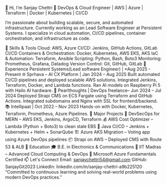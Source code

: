 👋 Hi, I'm Sanjay Chettri
🚀 DevOps & Cloud Engineer | AWS | Azure | Terraform | Docker | Kubernetes | CI/CD

I’m passionate about building scalable, secure, and automated infrastructure. Currently working as an Lead Software Engineer at Persistent Systems. I specialize in cloud automation, CI/CD pipelines, container orchestration, and infrastructure as code.

🔧 Skills & Tools
Cloud: AWS, Azure
CI/CD: Jenkins, GitHub Actions, GitLab CI/CD
Containers & Orchestration: Docker, Kubernetes, AWS EKS, AKS
IaC & Automation: Terraform, Ansible
Scripting: Python, Bash, Boto3
Monitoring: Prometheus, Grafana, Datadog
Version Control: Git, GitHub, GitLab
💼 Experience
Persistent Systems(Lead software Engineer) | *Aug 2025 - Present
🌐 Sprhava – AI CX Platform | Jan 2024 – Aug 2025
Built automated CI/CD pipelines and deployed scalable AWS solutions.
Integrated Jenkins, Terraform, Docker, and Lambda functions.
Ran AI models on Raspberry Pi 5 with Hailo AI hardware.
🧪 Pearlthoughts | DevOps freelance– Jun 2024 – Jul 2024
Deployed Strapi CMS on ECS Fargate using Terraform and GitHub Actions.
Integrated subdomains and Nginx with SSL for frontend/backend.
📚 Intellipaat | Oct 2022 – Nov 2023
Hands-on with Docker, Kubernetes, Terraform, Prometheus, Azure Pipelines.
📁 Major Projects
🚀 DevSecOps for MERN – AWS EKS, Jenkins, ArgoCD, Terraform
💰 AWS Cost Optimizer – Lambda (Python + Boto3) to clean stale EBS
🐳 Java CI/CD – Jenkins + Kubernetes + Helm + SonarQube
🏗 Azure AKS Migration – Voting app using Azure DevOps pipelines
📦 Strapi on AWS – Deployed CMS with Route 53 & ALB
📜 Education
🎓 B.E. in Electronics & Communications
📑 IIT Madras – Advanced Cloud Computing & DevOps
🎯 Microsoft Azure Fundamentals Certified
📫 Let's Connect
Email: sanjaychettri54@gmail.com
GitHub: SanjayGit2023
LinkedIn: linkedin.com/in/sanjay-chettri-a9b225120
“Committed to continuous learning and solving real-world problems using modern DevOps practices.”
